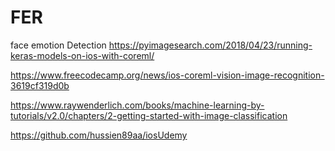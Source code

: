 # FER
face emotion Detection
https://pyimagesearch.com/2018/04/23/running-keras-models-on-ios-with-coreml/


https://www.freecodecamp.org/news/ios-coreml-vision-image-recognition-3619cf319d0b

https://www.raywenderlich.com/books/machine-learning-by-tutorials/v2.0/chapters/2-getting-started-with-image-classification


https://github.com/hussien89aa/iosUdemy
